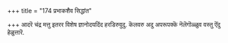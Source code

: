 +++
title = "174 प्रभाकशैव सिद्धांत"

+++
आदरॆ चंद्र मत्तु इतरर विशेष ज्ञानोदयदिंद हरडिरुवुदु. कॆलवरु अदु अपरूपक्कॆ नॆलॆगॊळ्ळुव वस्तु ऎंदु हेळुत्तारॆ.

